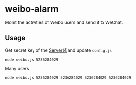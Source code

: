 # weibo-alarm

Monit the activities of Weibo users and send it to WeChat.

## Usage

Get secret key of the [Server酱](http://ftqq.com) and update `config.js`

```
node weibo.js 5236284029
```

Many users
```
node weibo.js 5236284029 5236284029 5236284029 5236284029
```
